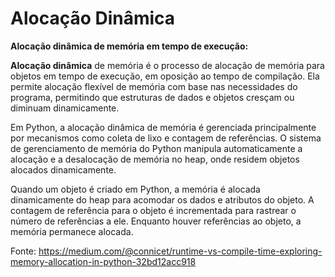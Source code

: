 # Alocação Dinâmica

**Alocação dinâmica de memória em tempo de execução:**

**Alocação dinâmica** de memória é o processo de alocação de memória para objetos em tempo de execução, em oposição ao tempo de compilação. Ela permite alocação flexível de memória com base nas necessidades do programa, permitindo que estruturas de dados e objetos cresçam ou diminuam dinamicamente.

Em Python, a alocação dinâmica de memória é gerenciada principalmente por mecanismos como coleta de lixo e contagem de referências. O sistema de gerenciamento de memória do Python manipula automaticamente a alocação e a desalocação de memória no heap, onde residem objetos alocados dinamicamente.

Quando um objeto é criado em Python, a memória é alocada dinamicamente do heap para acomodar os dados e atributos do objeto. A contagem de referência para o objeto é incrementada para rastrear o número de referências a ele. Enquanto houver referências ao objeto, a memória permanece alocada.

Fonte: https://medium.com/@connicet/runtime-vs-compile-time-exploring-memory-allocation-in-python-32bd12acc918
